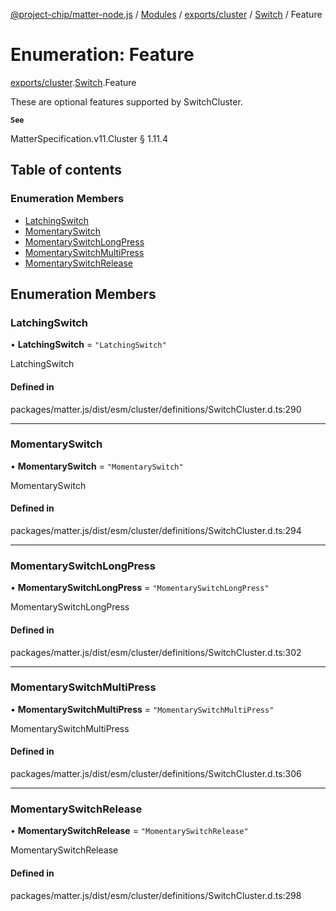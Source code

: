 [@project-chip/matter-node.js](../README.md) / [Modules](../modules.md) / [exports/cluster](../modules/exports_cluster.md) / [Switch](../modules/exports_cluster.Switch.md) / Feature

# Enumeration: Feature

[exports/cluster](../modules/exports_cluster.md).[Switch](../modules/exports_cluster.Switch.md).Feature

These are optional features supported by SwitchCluster.

**`See`**

MatterSpecification.v11.Cluster § 1.11.4

## Table of contents

### Enumeration Members

- [LatchingSwitch](exports_cluster.Switch.Feature.md#latchingswitch)
- [MomentarySwitch](exports_cluster.Switch.Feature.md#momentaryswitch)
- [MomentarySwitchLongPress](exports_cluster.Switch.Feature.md#momentaryswitchlongpress)
- [MomentarySwitchMultiPress](exports_cluster.Switch.Feature.md#momentaryswitchmultipress)
- [MomentarySwitchRelease](exports_cluster.Switch.Feature.md#momentaryswitchrelease)

## Enumeration Members

### LatchingSwitch

• **LatchingSwitch** = ``"LatchingSwitch"``

LatchingSwitch

#### Defined in

packages/matter.js/dist/esm/cluster/definitions/SwitchCluster.d.ts:290

___

### MomentarySwitch

• **MomentarySwitch** = ``"MomentarySwitch"``

MomentarySwitch

#### Defined in

packages/matter.js/dist/esm/cluster/definitions/SwitchCluster.d.ts:294

___

### MomentarySwitchLongPress

• **MomentarySwitchLongPress** = ``"MomentarySwitchLongPress"``

MomentarySwitchLongPress

#### Defined in

packages/matter.js/dist/esm/cluster/definitions/SwitchCluster.d.ts:302

___

### MomentarySwitchMultiPress

• **MomentarySwitchMultiPress** = ``"MomentarySwitchMultiPress"``

MomentarySwitchMultiPress

#### Defined in

packages/matter.js/dist/esm/cluster/definitions/SwitchCluster.d.ts:306

___

### MomentarySwitchRelease

• **MomentarySwitchRelease** = ``"MomentarySwitchRelease"``

MomentarySwitchRelease

#### Defined in

packages/matter.js/dist/esm/cluster/definitions/SwitchCluster.d.ts:298
